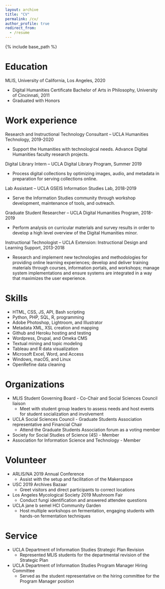 ```yaml
---
layout: archive
title: "CV"
permalink: /cv/
author_profile: true
redirect_from:
  - /resume
---
```


{% include base_path %}

Education
======
MLIS, University of California, Los Angeles, 2020
* Digital Humanities Certificate
Bachelor of Arts in Philosophy, University of Cincinnati, 2011
* Graduated with Honors

Work experience
======
Research and Instructional Technology Consultant – UCLA Humanities Technology, 2019-2020
* Support the Humanities with technological needs. Advance Digital Humanities faculty research projects.

Digital Library Intern – UCLA Digital Library Program, Summer 2019
* Process digital collections by optimizing images, audio, and metadata in preparation for serving collections online.

Lab Assistant – UCLA GSEIS Information Studies Lab, 2018-2019
* Serve the Information Studies community through workshop development, maintenance of tools, and outreach.
  
Graduate Student Researcher – UCLA Digital Humanities Program, 2018-2019
* Perform analysis on curricular materials and survey results in order to develop a high level overview of the Digital Humanities minor.

Instructional Technologist – UCLA Extension: Instructional Design and Learning Support, 2013-2018
* Research and implement new technologies and methodologies for providing online learning experiences; develop and deliver training materials through courses, information portals, and workshops; manage system
implementations and ensure systems are integrated in a way that maximizes the user experience.

Skills
======
* HTML, CSS, JS, API, Bash scripting
* Python, PHP, SQL, R, programming
* Adobe Photoshop, Lightroom, and Illustrator
* Metadata XML, XSL creation and mapping
* Github and Heroku hosting and testing
* Wordpress, Drupal, and Omeka CMS
* Textual mining and topic modeling
* Tableau and R data visualization
* Microsoft Excel, Word, and Access
* Windows, macOS, and Linux
* OpenRefine data cleaning

Organizations
======
* MLIS Student Governing Board - Co-Chair and Social Sciences Council liaison
  * Meet with student group leaders to assess needs and host events for student socialization and involvement
* UCLA Social Sciences Council - Graduate Students Association representative and Financial Chair
  * Attend the Graduate Students Association forum as a voting member
* Society for Social Studies of Science (4S) - Member
* Association for Information Science and Technology - Member

Volunteer
======
* ARLIS/NA 2019 Annual Conference
  * Assist with the setup and facilitation of the Makerspace
* USC 2019 Archives Bazaar
  * Greet visitors and direct participants to correct locations
* Los Angeles Mycological Society 2019 Mushroom Fair
  * Conduct fungi identification and answered attendee questions
* UCLA jane b semel HCI Community Garden
  * Host multiple workshops on fermentation, engaging students with hands-on fermentation techniques
 
Service
======
* UCLA Department of Information Studies Strategic Plan Revision
  * Represented MLIS students for the departmental revision of the Strategic Plan
* UCLA Department of Information Studies Program Manager Hiring Committee
  * Served as the student representative on the hiring committee for the Program Manager position
